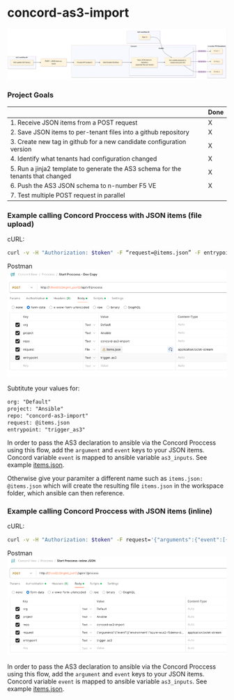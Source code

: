 # concord-as3-import

![alt text](2024-08-30_16-45-43.png)

### Project Goals
|  | Done | 
| :------ | :------ | 
| 1. Receive JSON items from a POST request | X |  
| 2. Save JSON items to per-tenant files into a github repository | X | 
| 3. Create new tag in github for a new candidate configuration version | X | 
| 4. Identify what tenants had configuration changed | X | 
| 5. Run a jinja2 template to generate the AS3 schema for the tenants that changed | X | 
| 6. Push the AS3 JSON schema to n-number F5 VE | X |
| 7. Test multiple POST request in parallel | |  


### Example calling Concord Proccess with JSON items (file upload)
cURL:
```bash
curl -v -H "Authorization: $token" -F “request=@items.json” -F entrypoint=trigger_as3 -F org=Default -F project=Ansible -F repo=concord-as3-import  http://concord:80/api/v1/process
```
  
Postman
![alt text](2024-08-30_16-47-56.png)

Subtitute your values for:
```
org: "Default"
project: "Ansible"
repo: "concord-as3-import"
request: @items.json
entrypoint: "trigger_as3"
```

In order to pass the AS3 declaration to ansible via the Concord Proccess using this flow, add the `argument` and `event` keys to your JSON items. Concord variable `event` is mapped to ansible variable `as3_inputs`. See example [items.json](https://github.com/megamattzilla/concord-as3-import/blob/main/items.json). 
  
Otherwise give your paramiter a different name such as `items.json: @items.json` which will create the resulting file `items.json` in the workspace folder, which ansible can then reference. 

### Example calling Concord Proccess with JSON items (inline)
cURL:
```bash
curl -v -H "Authorization: $token" -F request='{"arguments":{"event":[{"environment":"azure-wus2-f5demo-dev-A","versionTag":"8.0.0","tenant":"example1","virtuals":[{"virtual":"example1","virtualAddresses":"10.0.1.10","virtualPort":80,"type":"Service_TCP","profileTCP":"f5-tcp-progressive","pool_members":["10.0.1.100","10.0.1.101"],"servicePort":80,"monitorType":"https","snat":["10.0.1.10"]},{"virtual":"example3","virtualAddresses":"10.0.3.10","virtualPort":80,"type":"Service_TCP","profileTCP":"f5-tcp-progressive","pool_members":["10.0.3.100","10.0.3.101"],"servicePort":80,"monitorType":"https","snat":["10.0.3.10"]}]},{"environment":"azure-wus2-f5demo-dev-A","versionTag":"8.0.0","tenant":"example2","virtuals":[{"virtual":"example2","virtualAddresses":"10.0.2.10","virtualPort":80,"type":"Service_TCP","profileTCP":"f5-tcp-progressive","pool_members":["10.0.2.100","10.0.2.101"],"servicePort":80,"monitorType":"tcp","snat":["10.0.2.10"]}]}]}};type=application/octet-stream' -F entrypoint=trigger_as3 -F org=Default -F project=Ansible -F repo=concord-as3-import  http://concord:80/api/v1/process
```
  
Postman
![alt text](2024-08-30_16-57-43.png)

In order to pass the AS3 declaration to ansible via the Concord Proccess using this flow, add the `argument` and `event` keys to your JSON items. Concord variable `event` is mapped to ansible variable `as3_inputs`. See example [items.json](https://github.com/megamattzilla/concord-as3-import/blob/main/items.json). 